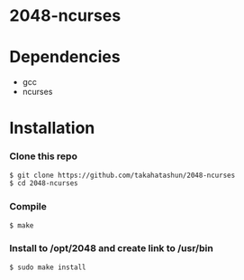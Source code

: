 # 2048-ncurses

# Dependencies
* gcc
* ncurses

# Installation

### Clone this repo
```sh
$ git clone https://github.com/takahatashun/2048-ncurses
$ cd 2048-ncurses
```

### Compile
```sh
$ make
```

### Install to /opt/2048 and create link to /usr/bin
```sh
$ sudo make install
```
